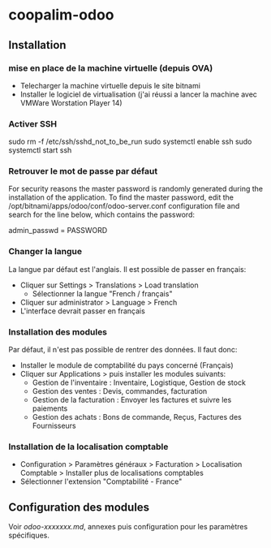 # coopalim-odoo

## Installation 

### mise en place de la machine virtuelle (depuis OVA)

 - Telecharger la machine virtuelle depuis le site bitnami
 - Installer le logiciel de virtualisation (j'ai réussi a lancer la machine avec VMWare Worstation Player 14)

### Activer SSH

sudo rm -f /etc/ssh/sshd_not_to_be_run
sudo systemctl enable ssh
sudo systemctl start ssh

### Retrouver le mot de passe par défaut

For security reasons the master password is randomly generated during the installation of the application. To find the master password, edit the /opt/bitnami/apps/odoo/conf/odoo-server.conf configuration file and search for the line below, which contains the password:

  admin_passwd = PASSWORD

### Changer la langue

La langue par défaut est l'anglais. Il est possible de passer en français:
 - Cliquer sur Settings > Translations > Load translation
   - Sélectionner la langue "French / français"
 - Cliquer sur administrator > Language > French
 - L'interface devrait passer en français
 
### Installation des modules
 
 Par défaut, il n'est pas possible de rentrer des données. Il faut donc:
  - Installer le module de comptabilité du pays concerné (Français)
  - Cliquer sur Applications > puis installer les modules suivants:
    - Gestion de l'inventaire : Inventaire, Logistique, Gestion de stock
    - Gestion des ventes : Devis, commandes, facturation
    - Gestion de la facturation : Envoyer les factures et suivre les paiements
    - Gestion des achats : Bons de commande, Reçus, Factures des Fournisseurs

### Installation de la localisation comptable

 - Configuration > Paramètres généraux > Facturation > Localisation Comptable > Installer plus de localisations comptables
 - Sélectionner l'extension "Comptabilité - France"
   
## Configuration des modules

Voir *odoo-xxxxxxx.md*, annexes puis configuration pour les paramètres spécifiques.
